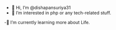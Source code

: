 - 👋 Hi, I’m @dishapansuriya31
- 👀 I’m interested in php or any tech-related stuff.

-🌱 I’m currently learning more about Life.



